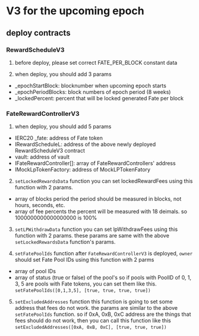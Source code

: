 # V3 for the upcoming epoch

## deploy contracts

### RewardScheduleV3
1. before deploy, please set correct FATE_PER_BLOCK constant data

2. when deploy, you should add 3 params
- _epochStartBlock:           blocknumber when upcoming epoch starts
- _epochPeriodBlocks:         block numbers of epoch period (8 weeks)
- _lockedPercent:             percent that will be locked generated Fate per block

### FateRewardControllerV3
1. when deploy, you should add 5 params
- IERC20 _fate:               address of Fate token
- IRewardScheduleL:           address of the above newly deployed RewardScheduleV3 contract
- vault:                      address of vault
- IFateRewardController[]:    array of FateRewardControllers' address
- IMockLpTokenFactory:        address of MockLPTokenFatory

2. `setLockedRewardsData` function
you can set lockedRewardFees using this function with 2 params.
- array of blocks period
the period should be measured in blocks, not hours, seconds, etc.
- array of fee percents
the percent will be measured with 18 deimals.
so 1000000000000000000 is 100%

3. `setLPWithdrawData` function
you can set lpWithdrawFees using this function with 2 params.
these params are same with the above `setLockedRewardsData` function's params.

4. `setFatePoolIds` function
after `FateRewardControllerV3` is deployed, `owner` should set Fate Pool IDs using this function with 2 parms
- array of pool IDs
- array of status (true or false) of the pool's
so if pools with PoolID of 0, 1, 3, 5 are pools with Fate tokens, you can set them like this. `setFatePoolIds([0,1,3,5], [true, true, true, true])`

5. `setExcludedAddresses` function
this function is going to set some address that fees do not work.
the params are similar to the above `setFatePoolIds` function.
so if 0xA, 0xB, 0xC address are the things that fees should do not work, then you can call this function like this `setExcludedAddresses([0xA, 0xB, 0xC], [true, true, true])`